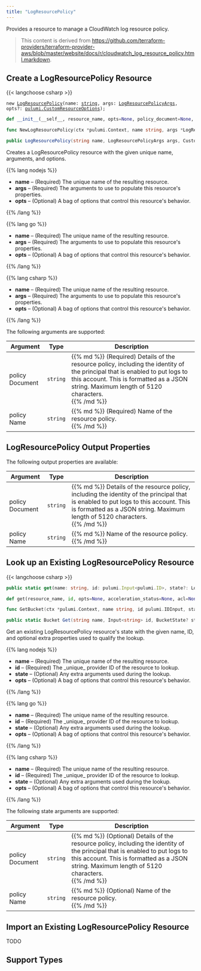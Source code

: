 ```yaml
---
title: "LogResourcePolicy"
---
```


<!-- WARNING: this file was generated by the Pulumi Terraform Bridge (tfgen) Tool. -->
<!-- Do not edit by hand unless you're certain you know what you are doing! -->

<style>
  table td p { margin-top: 0; margin-bottom: 0; }
</style>

Provides a resource to manage a CloudWatch log resource policy.

> This content is derived from https://github.com/terraform-providers/terraform-provider-aws/blob/master/website/docs/r/cloudwatch_log_resource_policy.html.markdown.


## Create a LogResourcePolicy Resource

{{< langchoose csharp >}}

<div class="highlight"><pre class="chroma"><code class="language-typescript" data-lang="typescript"><span class="k">new</span> <span class="nx"><a href=/docs/reference/pkg/nodejs/pulumi/aws/s3/#LogResourcePolicy>LogResourcePolicy</a></span><span class="p">(</span><span class="nx">name</span>: <span class="kt"><a href=https://developer.mozilla.org/en-US/docs/Web/JavaScript/Reference/Global_Objects/String>string</a></span><span class="p">,</span> <span class="nx">args</span>: <span class="kt"><a href=/docs/reference/pkg/nodejs/pulumi/aws/s3/#LogResourcePolicyArgs>LogResourcePolicyArgs</a></span><span class="p">,</span> <span class="nx">opts?</span>: <span class="kt"><a href=/docs/reference/pkg/nodejs/pulumi/pulumi/#CustomResourceOptions>pulumi.CustomResourceOptions</a></span><span class="p">);</span></code></pre></div>

```python
def __init__(__self__, resource_name, opts=None, policy_document=None, policy_name=None, __props__=None)
```

```go
func NewLogResourcePolicy(ctx *pulumi.Context, name string, args *LogResourcePolicyArgs, opts ...pulumi.ResourceOption) (*LogResourcePolicy, error)

```

```csharp
public LogResourcePolicy(string name, LogResourcePolicyArgs args, CustomResourceOptions? options = null)

```

Creates a LogResourcePolicy resource with the given unique name, arguments, and options.

{{% lang nodejs %}}
<ul class="pl-10">
    <li><strong>name</strong> &ndash; (Required) The unique name of the resulting resource.</li>
    <li><strong>args</strong> &ndash; (Required) The arguments to use to populate this resource's properties.</li>
    <li><strong>opts</strong> &ndash; (Optional) A bag of options that control this resource's behavior.</li>
</ul>
{{% /lang %}}

{{% lang go %}}
<ul class="pl-10">
    <li><strong>name</strong> &ndash; (Required) The unique name of the resulting resource.</li>
    <li><strong>args</strong> &ndash; (Required) The arguments to use to populate this resource's properties.</li>
    <li><strong>opts</strong> &ndash; (Optional) A bag of options that control this resource's behavior.</li>
</ul>
{{% /lang %}}

{{% lang csharp %}}
<ul class="pl-10">
    <li><strong>name</strong> &ndash; (Required) The unique name of the resulting resource.</li>
    <li><strong>args</strong> &ndash; (Required) The arguments to use to populate this resource's properties.</li>
    <li><strong>opts</strong> &ndash; (Optional) A bag of options that control this resource's behavior.</li>
</ul>
{{% /lang %}}

The following arguments are supported:

<table class="ml-6">
    <thead>
        <tr>
            <th>Argument</th>
            <th>Type</th>
            <th>Description</th>
        </tr>
    </thead>
    <tbody>
        <tr>
            <td class="align-top">policy<wbr>Document</td>
            <td class="align-top"><code>string</code></td>
            <td class="align-top">{{% md %}}
(Required) Details of the resource policy, including the identity of the principal that is enabled to put logs to this account. This is formatted as a JSON string. Maximum length of 5120 characters.

{{% /md %}}</td>
        </tr>
        <tr>
            <td class="align-top">policy<wbr>Name</td>
            <td class="align-top"><code>string</code></td>
            <td class="align-top">{{% md %}}
(Required) Name of the resource policy.

{{% /md %}}</td>
        </tr>
    </tbody>
</table>

## LogResourcePolicy Output Properties

The following output properties are available:

<table class="ml-6">
    <thead>
        <tr>
            <th>Argument</th>
            <th>Type</th>
            <th>Description</th>
        </tr>
    </thead>
    <tbody>
        <tr>
            <td class="align-top">policy<wbr>Document</td>
            <td class="align-top"><code>string</code></td>
            <td class="align-top">{{% md %}}
Details of the resource policy, including the identity of the principal that is enabled to put logs to this account. This is formatted as a JSON string. Maximum length of 5120 characters.

{{% /md %}}</td>
        </tr>
        <tr>
            <td class="align-top">policy<wbr>Name</td>
            <td class="align-top"><code>string</code></td>
            <td class="align-top">{{% md %}}
Name of the resource policy.

{{% /md %}}</td>
        </tr>
    </tbody>
</table>

## Look up an Existing LogResourcePolicy Resource

{{< langchoose csharp >}}

```typescript
public static get(name: string, id: pulumi.Input<pulumi.ID>, state?: LogResourcePolicyState, opts?: pulumi.CustomResourceOptions): LogResourcePolicy;
```

```python
def get(resource_name, id, opts=None, acceleration_status=None, acl=None, arn=None, bucket=None, bucket_domain_name=None, bucket_prefix=None, bucket_regional_domain_name=None, cors_rules=None, force_destroy=None, hosted_zone_id=None, lifecycle_rules=None, loggings=None, object_lock_configuration=None, policy=None, region=None, replication_configuration=None, request_payer=None, server_side_encryption_configuration=None, tags=None, versioning=None, website=None, website_domain=None, website_endpoint=None)
```

```go
func GetBucket(ctx *pulumi.Context, name string, id pulumi.IDInput, state *BucketState, opts ...pulumi.ResourceOption) (*Bucket, error)
```

```csharp
public static Bucket Get(string name, Input<string> id, BucketState? state = null, CustomResourceOptions? options = null);
```

Get an existing LogResourcePolicy resource's state with the given name, ID, and optional extra
properties used to qualify the lookup.

{{% lang nodejs %}}
<ul class="pl-10">
    <li><strong>name</strong> &ndash; (Required) The unique name of the resulting resource.</li>
    <li><strong>id</strong> &ndash; (Required) The _unique_ provider ID of the resource to lookup.</li>
    <li><strong>state</strong> &ndash; (Optional) Any extra arguments used during the lookup.</li>
    <li><strong>opts</strong> &ndash; (Optional) A bag of options that control this resource's behavior.</li>
</ul>
{{% /lang %}}

{{% lang go %}}
<ul class="pl-10">
    <li><strong>name</strong> &ndash; (Required) The unique name of the resulting resource.</li>
    <li><strong>id</strong> &ndash; (Required) The _unique_ provider ID of the resource to lookup.</li>
    <li><strong>state</strong> &ndash; (Optional) Any extra arguments used during the lookup.</li>
    <li><strong>opts</strong> &ndash; (Optional) A bag of options that control this resource's behavior.</li>
</ul>
{{% /lang %}}

{{% lang csharp %}}
<ul class="pl-10">
    <li><strong>name</strong> &ndash; (Required) The unique name of the resulting resource.</li>
    <li><strong>id</strong> &ndash; (Required) The _unique_ provider ID of the resource to lookup.</li>
    <li><strong>state</strong> &ndash; (Optional) Any extra arguments used during the lookup.</li>
    <li><strong>opts</strong> &ndash; (Optional) A bag of options that control this resource's behavior.</li>
</ul>
{{% /lang %}}

The following state arguments are supported:

<table class="ml-6">
    <thead>
        <tr>
            <th>Argument</th>
            <th>Type</th>
            <th>Description</th>
        </tr>
    </thead>
    <tbody>
        <tr>
            <td class="align-top">policy<wbr>Document</td>
            <td class="align-top"><code>string</code></td>
            <td class="align-top">{{% md %}}
(Optional) Details of the resource policy, including the identity of the principal that is enabled to put logs to this account. This is formatted as a JSON string. Maximum length of 5120 characters.

{{% /md %}}</td>
        </tr>
        <tr>
            <td class="align-top">policy<wbr>Name</td>
            <td class="align-top"><code>string</code></td>
            <td class="align-top">{{% md %}}
(Optional) Name of the resource policy.

{{% /md %}}</td>
        </tr>
    </tbody>
</table>

## Import an Existing LogResourcePolicy Resource

TODO

## Support Types

